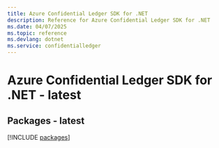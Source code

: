 ```yaml
---
title: Azure Confidential Ledger SDK for .NET
description: Reference for Azure Confidential Ledger SDK for .NET
ms.date: 04/07/2025
ms.topic: reference
ms.devlang: dotnet
ms.service: confidentialledger
---
```

# Azure Confidential Ledger SDK for .NET - latest
## Packages - latest
[!INCLUDE [packages](confidential-ledger-index.md)]